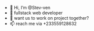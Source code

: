 - 👋 Hi, I’m @Stev-ven
- 👀 fullstack web developer
- 💞️ want us to work on project together?
- 📫 reach me via +233559128632

<!---
Stev-ven/Stev-ven is a ✨ special ✨ repository because its `README.md` (this file) appears on your GitHub profile.
You can click the Preview link to take a look at your changes.
--->
